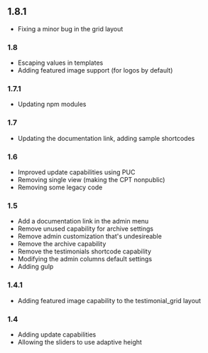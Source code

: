 ## 1.8.1

-   Fixing a minor bug in the grid layout

### 1.8

-   Escaping values in templates
-   Adding featured image support (for logos by default)

### 1.7.1

-   Updating npm modules

### 1.7

-   Updating the documentation link, adding sample shortcodes

### 1.6

-   Improved update capabilities using PUC
-   Removing single view (making the CPT nonpublic)
-   Removing some legacy code

### 1.5

-   Add a documentation link in the admin menu
-   Remove unused capability for archive settings
-   Remove admin customization that's undesireable
-   Remove the archive capability
-   Remove the testimonials shortcode capability
-   Modifying the admin columns default settings
-   Adding gulp

### 1.4.1

-   Adding featured image capability to the testimonial_grid layout

### 1.4

-   Adding update capabilities
-   Allowing the sliders to use adaptive height
